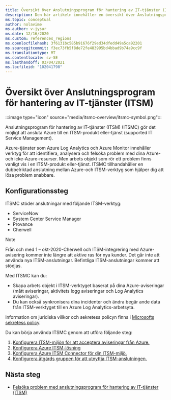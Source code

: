 ```yaml
---
title: Översikt över Anslutningsprogram för hantering av IT-tjänster (ITSM)
description: Den här artikeln innehåller en översikt över Anslutningsprogram för hantering av IT-tjänster (ITSM) (ITSMC).
ms.topic: conceptual
author: nolavime
ms.author: v-jysur
ms.date: 12/16/2020
ms.custom: references_regions
ms.openlocfilehash: 3f6131bc585b91676f29ed34dfedd49a5ca92201
ms.sourcegitcommit: f3ec73fb5f8de72fe483995bd4bbad9b74a9cc9f
ms.translationtype: MT
ms.contentlocale: sv-SE
ms.lasthandoff: 03/04/2021
ms.locfileid: "102041798"
---
```

# <a name="it-service-management-connector-overview"></a>Översikt över Anslutningsprogram för hantering av IT-tjänster (ITSM)

:::image type="icon" source="media/itsmc-overview/itsmc-symbol.png":::

Anslutningsprogram för hantering av IT-tjänster (ITSM) (ITSMC) gör det möjligt att ansluta Azure till en ITSM-produkt eller-tjänst (supported IT Service Management).

Azure-tjänster som Azure Log Analytics och Azure Monitor innehåller verktyg för att identifiera, analysera och felsöka problem med dina Azure-och icke-Azure-resurser. Men arbets objekt som rör ett problem finns vanligt vis i en ITSM-produkt eller-tjänst. ITSMC tillhandahåller en dubbelriktad anslutning mellan Azure-och ITSM-verktyg som hjälper dig att lösa problem snabbare.

## <a name="configuration-steps"></a>Konfigurationssteg

ITSMC stöder anslutningar med följande ITSM-verktyg:

-   ServiceNow
-   System Center Service Manager
-   Provance
-   Cherwell

   >[!NOTE]
> Från och med 1 – okt-2020-Cherwell och ITSM-integrering med Azure-avisering kommer inte längre att aktive ras för nya kunder. Det går inte att använda nya ITSM-anslutningar.
> Befintliga ITSM-anslutningar kommer att stödjas.

Med ITSMC kan du:

-  Skapa arbets objekt i ITSM-verktyget baserat på dina Azure-aviseringar (mått aviseringar, aktivitets logg aviseringar och Log Analytics aviseringar).
-  Du kan också synkronisera dina incidenter och ändra begär ande data från ITSM-verktyget till en Azure Log Analytics-arbetsyta.

Information om juridiska villkor och sekretess policyn finns i [Microsofts sekretess policy](https://go.microsoft.com/fwLink/?LinkID=522330&clcid=0x9).

Du kan börja använda ITSMC genom att utföra följande steg:

1. [Konfigurera ITSM-miljön för att acceptera aviseringar från Azure.](./itsmc-connections.md)
1. [Konfigurera Azure ITSM-lösning](./itsmc-definition.md#add-it-service-management-connector)
1. [Konfigurera Azure ITSM Connector för din ITSM-miljö.](./itsmc-definition.md#create-an-itsm-connection)
1. [Konfigurera åtgärds gruppen för att utnyttja ITSM-anslutningen.](./itsmc-definition.md#define-a-template)

## <a name="next-steps"></a>Nästa steg

* [Felsöka problem med anslutningsprogram för hantering av IT-tjänster (ITSM)](./itsmc-resync-servicenow.md)

